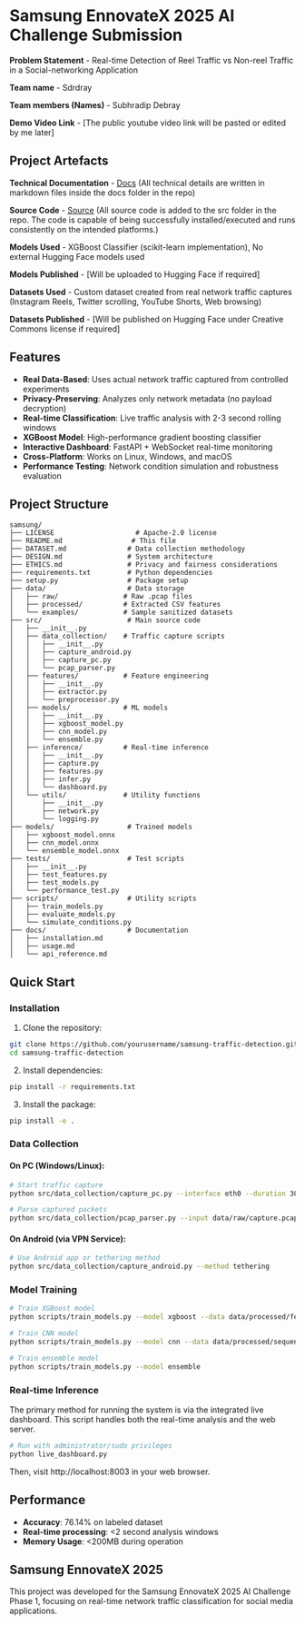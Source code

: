 # Samsung EnnovateX 2025 AI Challenge Submission

**Problem Statement** - Real-time Detection of Reel Traffic vs Non-reel Traffic in a Social-networking Application

**Team name** - Sdrdray

**Team members (Names)** - Subhradip Debray

**Demo Video Link** - [The public youtube video link will be pasted or edited by me later]

## Project Artefacts

**Technical Documentation** - [Docs](docs/) (All technical details are written in markdown files inside the docs folder in the repo)

**Source Code** - [Source](src/) (All source code is added to the src folder in the repo. The code is capable of being successfully installed/executed and runs consistently on the intended platforms.)

**Models Used** - XGBoost Classifier (scikit-learn implementation), No external Hugging Face models used

**Models Published** - [Will be uploaded to Hugging Face if required]

**Datasets Used** - Custom dataset created from real network traffic captures (Instagram Reels, Twitter scrolling, YouTube Shorts, Web browsing)

**Datasets Published** - [Will be published on Hugging Face under Creative Commons license if required]

## Features

- **Real Data-Based**: Uses actual network traffic captured from controlled experiments
- **Privacy-Preserving**: Analyzes only network metadata (no payload decryption)
- **Real-time Classification**: Live traffic analysis with 2-3 second rolling windows
- **XGBoost Model**: High-performance gradient boosting classifier
- **Interactive Dashboard**: FastAPI + WebSocket real-time monitoring
- **Cross-Platform**: Works on Linux, Windows, and macOS
- **Performance Testing**: Network condition simulation and robustness evaluation

## Project Structure

```
samsung/
├── LICENSE                    # Apache-2.0 license
├── README.md                 # This file
├── DATASET.md               # Data collection methodology
├── DESIGN.md                # System architecture
├── ETHICS.md                # Privacy and fairness considerations
├── requirements.txt         # Python dependencies
├── setup.py                 # Package setup
├── data/                    # Data storage
│   ├── raw/                # Raw .pcap files
│   ├── processed/          # Extracted CSV features
│   └── examples/           # Sample sanitized datasets
├── src/                     # Main source code
│   ├── __init__.py
│   ├── data_collection/    # Traffic capture scripts
│   │   ├── __init__.py
│   │   ├── capture_android.py
│   │   ├── capture_pc.py
│   │   └── pcap_parser.py
│   ├── features/           # Feature engineering
│   │   ├── __init__.py
│   │   ├── extractor.py
│   │   └── preprocessor.py
│   ├── models/             # ML models
│   │   ├── __init__.py
│   │   ├── xgboost_model.py
│   │   ├── cnn_model.py
│   │   └── ensemble.py
│   ├── inference/          # Real-time inference
│   │   ├── __init__.py
│   │   ├── capture.py
│   │   ├── features.py
│   │   ├── infer.py
│   │   └── dashboard.py
│   └── utils/              # Utility functions
│       ├── __init__.py
│       ├── network.py
│       └── logging.py
├── models/                  # Trained models
│   ├── xgboost_model.onnx
│   ├── cnn_model.onnx
│   └── ensemble_model.onnx
├── tests/                   # Test scripts
│   ├── __init__.py
│   ├── test_features.py
│   ├── test_models.py
│   └── performance_test.py
├── scripts/                 # Utility scripts
│   ├── train_models.py
│   ├── evaluate_models.py
│   └── simulate_conditions.py
├── docs/                    # Documentation
│   ├── installation.md
│   ├── usage.md
│   └── api_reference.md
```

## Quick Start

### Installation

1. Clone the repository:
```bash
git clone https://github.com/yourusername/samsung-traffic-detection.git
cd samsung-traffic-detection
```

2. Install dependencies:
```bash
pip install -r requirements.txt
```

3. Install the package:
```bash
pip install -e .
```

### Data Collection

#### On PC (Windows/Linux):
```bash
# Start traffic capture
python src/data_collection/capture_pc.py --interface eth0 --duration 300

# Parse captured packets
python src/data_collection/pcap_parser.py --input data/raw/capture.pcap --output data/processed/features.csv
```

#### On Android (via VPN Service):
```bash
# Use Android app or tethering method
python src/data_collection/capture_android.py --method tethering
```

### Model Training

```bash
# Train XGBoost model
python scripts/train_models.py --model xgboost --data data/processed/features.csv

# Train CNN model
python scripts/train_models.py --model cnn --data data/processed/sequences.csv

# Train ensemble model
python scripts/train_models.py --model ensemble
```

### Real-time Inference

The primary method for running the system is via the integrated live dashboard. This script handles both the real-time analysis and the web server.

```bash
# Run with administrator/sudo privileges
python live_dashboard.py
```

Then, visit http://localhost:8003 in your web browser.

## Performance

- **Accuracy**: 76.14% on labeled dataset
- **Real-time processing**: <2 second analysis windows
- **Memory Usage**: <200MB during operation

## Samsung EnnovateX 2025

This project was developed for the Samsung EnnovateX 2025 AI Challenge Phase 1, focusing on real-time network traffic classification for social media applications.
